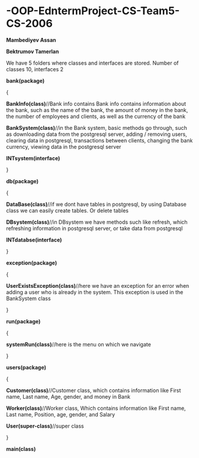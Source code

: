 # -OOP-EdntermProject-CS-Team5-CS-2006
**Mambediyev Assan**

**Bektrumov Tamerlan**

We have 5 folders where classes and interfaces are stored. Number of classes 10, interfaces 2

**bank(package)**

{

**BankInfo(class)**//Bank info contains Bank info contains information about the bank, such as the name of the bank, the amount of money in the bank, the number of employees and clients, as well as the currency of the bank

**BankSystem(class)**//in the Bank system, basic methods go through, such as downloading data from the postgresql server, adding / removing users, clearing data in postgresql, transactions between clients, changing the bank currency, viewing data in the postgresql server 

**INTsystem(interface)**

}

**db(package)**

{

**DataBase(class)**//if we dont have tables in postgresql, by using Database class we can easily create tables. Or delete tables

**DBsystem(class)**//in DBsystem we have methods such like refresh, which refreshing information in postgresql server, or take data from postgresql

**INTdatabse(interface)**

}

**exception(package)**

{

**UserExistsException(class)**//here we have an exception for an error when adding a user who is already in the system. This exception is used in the BankSystem class 

}

**run(package)**

{

**systemRun(class)**//here is the menu on which we navigate 

}

**users(package)**

{

**Customer(class)**//Customer class, which contains information like First name, Last name, Age, gender, and money in Bank

**Worker(class)**//Worker class, Which contains information like First name, Last name, Position, age, gender, and Salary

**User(super-class)**//super class

}

**main(class)**
